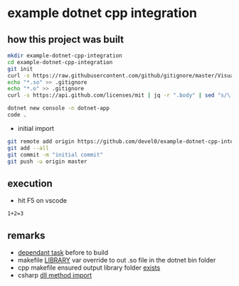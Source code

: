 # example dotnet cpp integration

## how this project was built

```sh
mkdir example-dotnet-cpp-integration
cd example-dotnet-cpp-integration
git init
curl -s https://raw.githubusercontent.com/github/gitignore/master/VisualStudio.gitignore -o .gitignore
echo "*.so" >> .gitignore
echo "*.o" >> .gitignore
curl -s https://api.github.com/licenses/mit | jq -r ".body" | sed "s/\[year\]/$(date +%Y)/g" | sed "s/\[fullname\]/myname/g" > LICENSE

dotnet new console -n dotnet-app
code .
```

- initial import

```sh
git remote add origin https://github.com/devel0/example-dotnet-cpp-integration.git
git add --all
git commit -m "initial commit"
git push -u origin master
```

## execution

- hit F5 on vscode

```
1+2=3
```

## remarks

- [dependant task](https://github.com/devel0/example-dotnet-cpp-integration/blob/df9004b02cb4b90a5640b6259a36d4c0a0b4a97a/.vscode/tasks.json#L14) before to build
- makefile [LIBRARY](https://github.com/devel0/example-dotnet-cpp-integration/blob/df9004b02cb4b90a5640b6259a36d4c0a0b4a97a/.vscode/tasks.json#L20) var override to out .so file in the dotnet bin folder
- cpp makefile ensured output library folder [exists](https://github.com/devel0/example-dotnet-cpp-integration/blob/df9004b02cb4b90a5640b6259a36d4c0a0b4a97a/cpp-library/Makefile#L11)
- csharp [dll method import](https://github.com/devel0/example-dotnet-cpp-integration/blob/df9004b02cb4b90a5640b6259a36d4c0a0b4a97a/dotnet-app/Program.cs#L8-L9)
